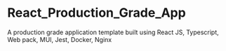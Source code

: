 # React_Production_Grade_App
A production grade application template built using React JS, Typescript, Web pack, MUI, Jest, Docker, Nginx 
